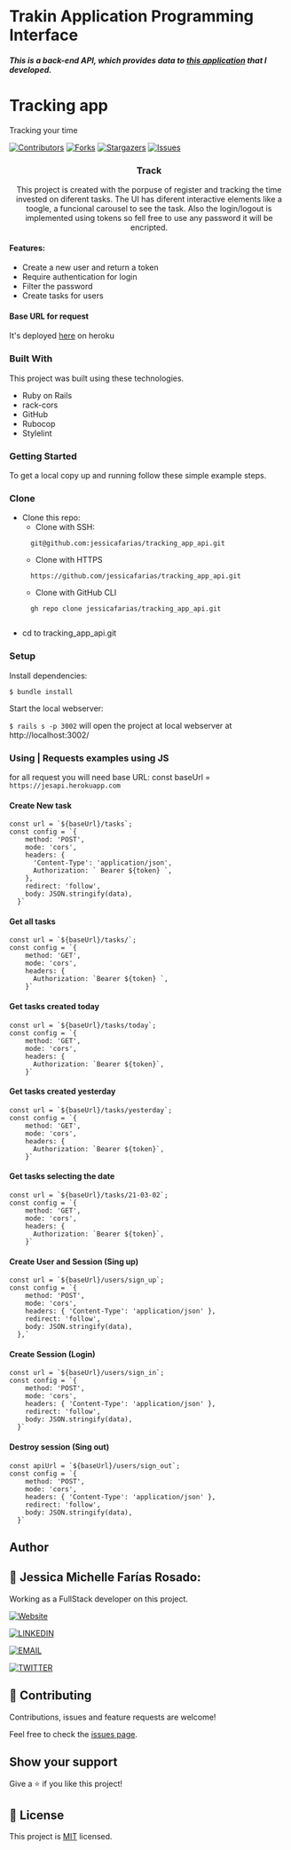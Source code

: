 # Trakin Application Programming Interface

##### This is a back-end API, which provides data to [this application](https://github.com/jessicafarias/tracking_app/tree/feature/app) that I developed.

# Tracking app
Tracking your time

[![Contributors][contributors-shield]][contributors-url]
[![Forks][forks-shield]][forks-url]
[![Stargazers][stars-shield]][stars-url]
[![Issues][issues-shield]][issues-url]

<!-- PROJECT LOGO -->
  <h3 align="center">Track</h3>

  <p align="center">
    This project is created with the porpuse of register and tracking the time invested on diferent tasks. The UI has diferent interactive elements like a toogle, a funcional carousel to see the task. Also the login/logout is implemented using tokens so fell free to use any password it will be encripted.<br /></p>

<!-- ABOUT THE PROJECT -->

#### Features:
- Create a new user and return a token
- Require authentication for login
- Filter the password
- Create tasks for users

#### Base URL for request
It's deployed [here](https://jesapi.herokuapp.com) on heroku

### Built With
This project was built using these technologies.
* Ruby on Rails
* rack-cors
* GitHub
* Rubocop
* Stylelint


### Getting Started
To get a local copy up and running follow these simple example steps.

### Clone
* Clone this repo:
  - Clone with SSH:
  ```
    git@github.com:jessicafarias/tracking_app_api.git
  ```
  - Clone with HTTPS
  ```
    https://github.com/jessicafarias/tracking_app_api.git
  ```
  - Clone with GitHub CLI
  ```
    gh repo clone jessicafarias/tracking_app_api.git
    
 - cd to tracking_app_api.git


### Setup

Install dependencies:

```
$ bundle install
```

Start the local webserver:

```$ rails s -p 3002``` will open the project at local webserver at http://localhost:3002/ 

### Using | Requests examples using JS

for all request you will need base URL:
const baseUrl = `https://jesapi.herokuapp.com`


#### Create New task
```
const url = `${baseUrl}/tasks`;
const config = `{
    method: 'POST',
    mode: 'cors',
    headers: {
      'Content-Type': 'application/json',
      Authorization: ` Bearer ${token} `,
    },
    redirect: 'follow',
    body: JSON.stringify(data),
  }`
```

#### Get all tasks
```
const url = `${baseUrl}/tasks/`;
const config = `{
    method: 'GET',
    mode: 'cors',
    headers: {
      Authorization: `Bearer ${token} `,
    }`
```

#### Get tasks created today
```
const url = `${baseUrl}/tasks/today`;
const config = `{
    method: 'GET',
    mode: 'cors',
    headers: {
      Authorization: `Bearer ${token}`,
    }`
```

#### Get tasks created yesterday

```
const url = `${baseUrl}/tasks/yesterday`;
const config = `{
    method: 'GET',
    mode: 'cors',
    headers: {
      Authorization: `Bearer ${token}`,
    }`
```

#### Get tasks selecting the date

```
const url = `${baseUrl}/tasks/21-03-02`;
const config = `{
    method: 'GET',
    mode: 'cors',
    headers: {
      Authorization: `Bearer ${token}`,
    }`
```

#### Create User and Session (Sing up)
```
const url = `${baseUrl}/users/sign_up`;
const config = `{
    method: 'POST',
    mode: 'cors',
    headers: { 'Content-Type': 'application/json' },
    redirect: 'follow',
    body: JSON.stringify(data),
  },`
```

#### Create Session (Login)
```
const url = `${baseUrl}/users/sign_in`;
const config = `{
    method: 'POST',
    mode: 'cors',
    headers: { 'Content-Type': 'application/json' },
    redirect: 'follow',
    body: JSON.stringify(data),
  }`
```

#### Destroy session (Sing out)
```
const apiUrl = `${baseUrl}/users/sign_out`;
const config = `{
    method: 'POST',
    mode: 'cors',
    headers: { 'Content-Type': 'application/json' },
    redirect: 'follow',
    body: JSON.stringify(data),
  }`
```


## Author

## 👤 Jessica Michelle Farías Rosado:
Working as a FullStack developer on this project.

 [![Website](https://img.shields.io/badge/-Website-black?style=for-the-badge&logo=Julia&logoColor=white)](https://jessicafarias.github.io/)

 [![LINKEDIN](https://img.shields.io/badge/-LINKEDIN-0077B5?style=for-the-badge&logo=Linkedin&logoColor=white)](https://www.linkedin.com/in/jessica-michelle-farias-rosado/)

 [![EMAIL](https://img.shields.io/badge/-EMAIL-D14836?style=for-the-badge&logo=Mail.Ru&logoColor=white)](mailto:jessica.farias.rosado@gmail.com)
 
 [![TWITTER](https://img.shields.io/badge/-TWITTER-1DA1F2?style=for-the-badge&logo=Twitter&logoColor=white)](https://twitter.com/FariasRosado)


## 🤝 Contributing

Contributions, issues and feature requests are welcome!

Feel free to check the [issues page](https://github.com/jessicafarias/tracking_app_api/issues).

## Show your support

Give a :star: if you like this project!



<!-- MARKDOWN LINKS & IMAGES -->
<!-- https://www.markdownguide.org/basic-syntax/#reference-style-links -->
[contributors-shield]: https://img.shields.io/github/contributors/jessicafarias/tracking_app_api.svg?style=flat-square
[contributors-url]: https://github.com/jessicafarias/tracking_app_api/graphs/contributors
[forks-shield]: https://img.shields.io/github/forks/jessicafarias/tracking_app_api.svg?style=flat-square
[forks-url]: https://github.com/jessicafarias/tracking_app_api/network/members
[stars-shield]: https://img.shields.io/github/stars/jessicafarias/tracking_app_api.svg?style=flat-square
[stars-url]: https://github.com/jessicafarias/tracking_app_api/stargazers
[issues-shield]: https://img.shields.io/github/issues/jessicafarias/tracking_app_api.svg?style=flat-square
[issues-url]: https://github.com/jessicafarias/tracking_app_api/issues

## 📝 License

This project is [MIT](https://opensource.org/licenses/MIT) licensed.
